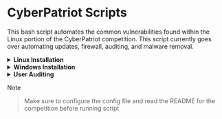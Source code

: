 # CyberPatriot Scripts

  

This bash script automates the common vulnerabilities found within the Linux portion of the CyberPatriot competition. This script currently goes over automating updates, firewall, auditing, and malware removal.

  

<details>

<summary><strong>Linux Installation</strong></summary>

<br>

1. Clone the repository

```

git clone https://github.com/Nathan-Kimm/CyberPatriot-Scripts.git

```

2. Navigate to the directory where the script was cloned

```

cd /path/tofile/CyberPatriot-Scripts

```

3. Make the script and config file executable

```

chmod +x Ubuntu.sh

chmod +x Ubuntu.conf

```

4. Run the script

```

./Ubuntu.sh

```

  

</details>

<details>

<summary><strong>Windows Installation</strong></summary>

<br>

1. After downloading, run the script in admin

>[!NOTE]
>Windows Script is very basic and needs some work

</details>


<details>

<summary><strong>User Auditing</strong></summary>

<br>

  

* Users listed on the README should be inputted into users.txt

* When script is run, users on the system will be put into currentusers.txt and users that are not found will be printed in user_log.txt

  

</details>

  

> [!NOTE]

> Make sure to configure the config file and read the README for the competition before running script
